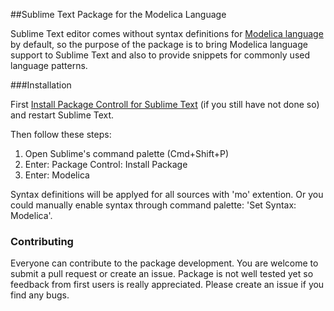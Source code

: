 ##Sublime Text Package for the Modelica Language

Sublime Text editor comes without syntax definitions for  [Modelica language](http://www.modelica.org) by default, so the purpose of the package is to bring Modelica language support to Sublime Text and also to provide snippets for commonly used language patterns.

###Installation

First [Install Package Controll for Sublime Text](https://packagecontrol.io/installation) (if you still have not done so) and restart Sublime Text.

Then follow these steps:

1. Open Sublime's command palette (Cmd+Shift+P)
1. Enter: Package Control: Install Package
1. Enter: Modelica

Syntax definitions will be applyed for all sources with 'mo' extention. Or you could manually enable syntax through command palette: 'Set Syntax: Modelica'.

### Contributing

Everyone can contribute to the package development. You are welcome to submit a pull request or create an issue. Package is not well tested yet so feedback from first users is really appreciated. Please create an issue if you find any bugs.
